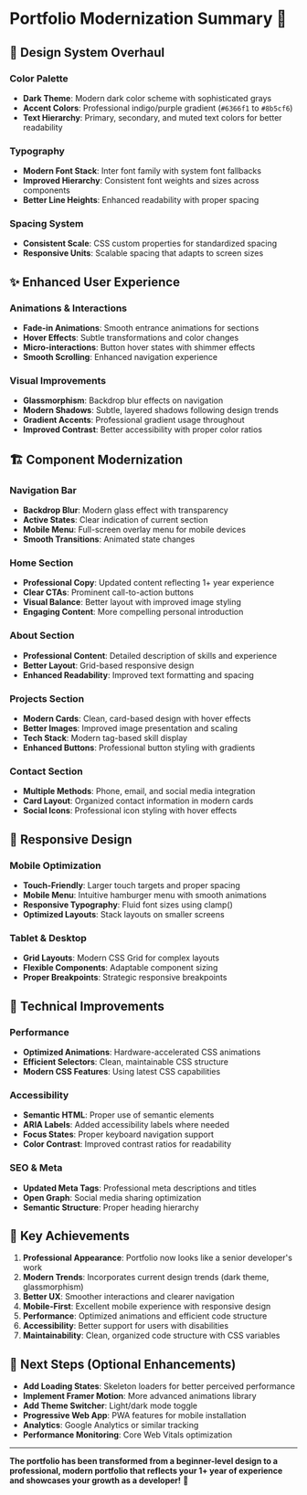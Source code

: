 # Portfolio Modernization Summary 🚀

## 🎨 **Design System Overhaul**

### Color Palette
- **Dark Theme**: Modern dark color scheme with sophisticated grays
- **Accent Colors**: Professional indigo/purple gradient (`#6366f1` to `#8b5cf6`)
- **Text Hierarchy**: Primary, secondary, and muted text colors for better readability

### Typography
- **Modern Font Stack**: Inter font family with system font fallbacks
- **Improved Hierarchy**: Consistent font weights and sizes across components
- **Better Line Heights**: Enhanced readability with proper spacing

### Spacing System
- **Consistent Scale**: CSS custom properties for standardized spacing
- **Responsive Units**: Scalable spacing that adapts to screen sizes

## ✨ **Enhanced User Experience**

### Animations & Interactions
- **Fade-in Animations**: Smooth entrance animations for sections
- **Hover Effects**: Subtle transformations and color changes
- **Micro-interactions**: Button hover states with shimmer effects
- **Smooth Scrolling**: Enhanced navigation experience

### Visual Improvements
- **Glassmorphism**: Backdrop blur effects on navigation
- **Modern Shadows**: Subtle, layered shadows following design trends
- **Gradient Accents**: Professional gradient usage throughout
- **Improved Contrast**: Better accessibility with proper color ratios

## 🏗️ **Component Modernization**

### Navigation Bar
- **Backdrop Blur**: Modern glass effect with transparency
- **Active States**: Clear indication of current section
- **Mobile Menu**: Full-screen overlay menu for mobile devices
- **Smooth Transitions**: Animated state changes

### Home Section
- **Professional Copy**: Updated content reflecting 1+ year experience
- **Clear CTAs**: Prominent call-to-action buttons
- **Visual Balance**: Better layout with improved image styling
- **Engaging Content**: More compelling personal introduction

### About Section
- **Professional Content**: Detailed description of skills and experience
- **Better Layout**: Grid-based responsive design
- **Enhanced Readability**: Improved text formatting and spacing

### Projects Section
- **Modern Cards**: Clean, card-based design with hover effects
- **Better Images**: Improved image presentation and scaling
- **Tech Stack**: Modern tag-based skill display
- **Enhanced Buttons**: Professional button styling with gradients

### Contact Section
- **Multiple Methods**: Phone, email, and social media integration
- **Card Layout**: Organized contact information in modern cards
- **Social Icons**: Professional icon styling with hover effects

## 📱 **Responsive Design**

### Mobile Optimization
- **Touch-Friendly**: Larger touch targets and proper spacing
- **Mobile Menu**: Intuitive hamburger menu with smooth animations
- **Responsive Typography**: Fluid font sizes using clamp()
- **Optimized Layouts**: Stack layouts on smaller screens

### Tablet & Desktop
- **Grid Layouts**: Modern CSS Grid for complex layouts
- **Flexible Components**: Adaptable component sizing
- **Proper Breakpoints**: Strategic responsive breakpoints

## 🔧 **Technical Improvements**

### Performance
- **Optimized Animations**: Hardware-accelerated CSS animations
- **Efficient Selectors**: Clean, maintainable CSS structure
- **Modern CSS Features**: Using latest CSS capabilities

### Accessibility
- **Semantic HTML**: Proper use of semantic elements
- **ARIA Labels**: Added accessibility labels where needed
- **Focus States**: Proper keyboard navigation support
- **Color Contrast**: Improved contrast ratios for readability

### SEO & Meta
- **Updated Meta Tags**: Professional meta descriptions and titles
- **Open Graph**: Social media sharing optimization
- **Semantic Structure**: Proper heading hierarchy

## 🎯 **Key Achievements**

1. **Professional Appearance**: Portfolio now looks like a senior developer's work
2. **Modern Trends**: Incorporates current design trends (dark theme, glassmorphism)
3. **Better UX**: Smoother interactions and clearer navigation
4. **Mobile-First**: Excellent mobile experience with responsive design
5. **Performance**: Optimized animations and efficient code structure
6. **Accessibility**: Better support for users with disabilities
7. **Maintainability**: Clean, organized code structure with CSS variables

## 🚀 **Next Steps (Optional Enhancements)**

- **Add Loading States**: Skeleton loaders for better perceived performance
- **Implement Framer Motion**: More advanced animations library
- **Add Theme Switcher**: Light/dark mode toggle
- **Progressive Web App**: PWA features for mobile installation
- **Analytics**: Google Analytics or similar tracking
- **Performance Monitoring**: Core Web Vitals optimization

---

**The portfolio has been transformed from a beginner-level design to a professional, modern portfolio that reflects your 1+ year of experience and showcases your growth as a developer!** 🎉